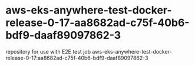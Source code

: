 # aws-eks-anywhere-test-docker-release-0-17-aa8682ad-c75f-40b6-bdf9-daaf89097862-3
repository for use with E2E test job aws-eks-anywhere-test-docker-release-0-17:aa8682ad-c75f-40b6-bdf9-daaf89097862-3
